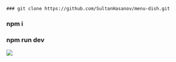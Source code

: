 ``` 
### git clone https://github.com/SultanHasanov/menu-dish.git
```
### npm i
### npm run dev
<img src="https://user-images.githubusercontent.com/105391964/216718116-27fe2052-bd69-4db8-9326-a769645b599f.jpg"></img>
